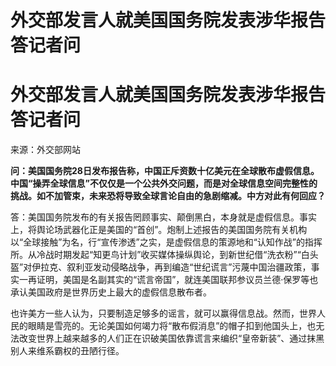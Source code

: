# 外交部发言人就美国国务院发表涉华报告答记者问

# 外交部发言人就美国国务院发表涉华报告答记者问

来源：外交部网站

**问：美国国务院28日发布报告称，中国正斥资数十亿美元在全球散布虚假信息。中国“操弄全球信息”不仅仅是一个公共外交问题，而是对全球信息空间完整性的挑战。如不加管束，未来恐将导致全球言论自由的急剧缩减。中方对此有何回应？**

答：美国国务院发布的有关报告罔顾事实、颠倒黑白，本身就是虚假信息。事实上，将舆论场武器化正是美国的“首创”。炮制上述报告的美国国务院有关机构以“全球接触”为名，行“宣传渗透”之实，是虚假信息的策源地和“认知作战”的指挥所。从冷战时期发起“知更鸟计划”收买媒体操纵舆论，到新世纪借“洗衣粉”“白头盔”对伊拉克、叙利亚发动侵略战争，再到编造“世纪谎言”污蔑中国治疆政策，事实一再证明，美国是名副其实的“谎言帝国”，就连美国联邦参议员兰德·保罗等也承认美国政府是世界历史上最大的虚假信息散布者。

也许美方一些人认为，只要制造足够多的谣言，就可以赢得信息战。然而，世界人民的眼睛是雪亮的。无论美国如何竭力将“散布假消息”的帽子扣到他国头上，也无法改变世界上越来越多的人们正在识破美国依靠谎言来编织“皇帝新装”、通过抹黑别人来维系霸权的丑陋行径。

